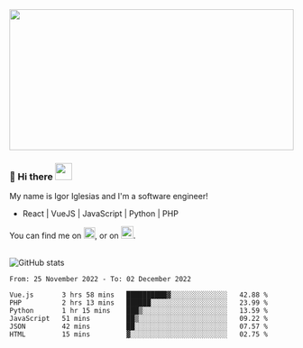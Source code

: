 <img src="https://c.tenor.com/KjVxfRrrncUAAAAd/matrix.gif" width="100%" height="250px">

### 🔭 Hi there <img src="https://raw.githubusercontent.com/MartinHeinz/MartinHeinz/master/wave.gif" width="30px">


My name is Igor Iglesias and I'm a software engineer!
<br>

<ul>
  <li> React | VueJS | JavaScript | Python | PHP </li>
</ul>
You can find me on <a href="https://twitter.com/IgorIglesias5"><img src="https://i.imgur.com/JLLlB5S.png" width="20px"></a>, or on <a href="https://www.linkedin.com/in/igor-iglesias-62478428/"><img src="https://i.imgur.com/PXyIkWx.png" width="22px"></a>.

<br>
<br>

![GitHub stats](https://github-readme-stats.vercel.app/api?username=igoiglesias&show_icons=true&count_private=true&theme=chartreuse-dark&hide_title=true)

<!--START_SECTION:waka-->

```text
From: 25 November 2022 - To: 02 December 2022

Vue.js       3 hrs 58 mins   ██████████▓░░░░░░░░░░░░░░   42.88 %
PHP          2 hrs 13 mins   ██████░░░░░░░░░░░░░░░░░░░   23.99 %
Python       1 hr 15 mins    ███▒░░░░░░░░░░░░░░░░░░░░░   13.59 %
JavaScript   51 mins         ██▒░░░░░░░░░░░░░░░░░░░░░░   09.22 %
JSON         42 mins         ██░░░░░░░░░░░░░░░░░░░░░░░   07.57 %
HTML         15 mins         ▓░░░░░░░░░░░░░░░░░░░░░░░░   02.75 %
```

<!--END_SECTION:waka-->
